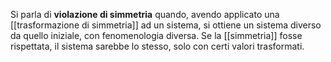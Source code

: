 Si parla di **violazione di simmetria** quando, avendo applicato una [[trasformazione di simmetria]] ad un sistema, si ottiene un sistema diverso da quello iniziale, con fenomenologia diversa. Se la [[simmetria]] fosse rispettata, il sistema sarebbe lo stesso, solo con certi valori trasformati.